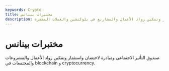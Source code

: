```yaml
---
keywords: Crypto
title: مختبرات بينانس
description: مختبرات بينانس. صندوق ومبادرة للتأثير الاجتماعي لاحتضان واستثمار وتمكين رواد الأعمال والمشاريع في بلوكتشين والعملات المشفرة
---
```


# مختبرات بينانس
صندوق التأثير الاجتماعي ومبادرة لاحتضان واستثمار وتمكين رواد الأعمال والمشروعات والمجتمعات في blockchain و cryptocurrency.

